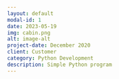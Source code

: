 ```yaml
---
layout: default
modal-id: 1
date: 2023-05-19
img: cabin.png
alt: image-alt
project-date: December 2020
client: Customer
category: Python Development
description: Simple Python program 
---
```

